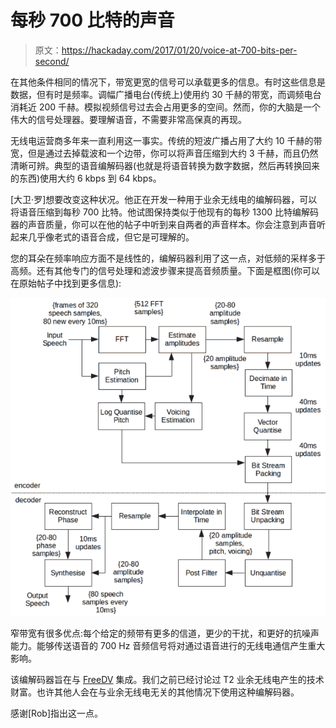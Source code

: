 # 每秒 700 比特的声音

> 原文：<https://hackaday.com/2017/01/20/voice-at-700-bits-per-second/>

在其他条件相同的情况下，带宽更宽的信号可以承载更多的信息。有时这些信息是数据，但有时是频率。调幅广播电台(传统上)使用约 30 千赫的带宽，而调频电台消耗近 200 千赫。模拟视频信号过去会占用更多的空间。然而，你的大脑是一个伟大的信号处理器。要理解语音，不需要非常高保真的再现。

无线电运营商多年来一直利用这一事实。传统的短波广播占用了大约 10 千赫的带宽，但是通过去掉载波和一个边带，你可以将声音压缩到大约 3 千赫，而且仍然清晰可辨。典型的语音编解码器(也就是将语音转换为数字数据，然后再转换回来的东西)使用大约 6 kbps 到 64 kbps。

[大卫·罗]想要改变这种状况。他正在开发一种用于业余无线电的编解码器，可以将语音压缩到每秒 700 比特。他试图保持类似于他现有的每秒 1300 比特编解码器的声音质量，你可以在他的帖子中听到来自两者的声音样本。你会注意到声音听起来几乎像老式的语音合成，但它是可理解的。

您的耳朵在频率响应方面不是线性的，编解码器利用了这一点，对低频的采样多于高频。还有其他专门的信号处理和滤波步骤来提高音频质量。下面是框图(你可以在原始帖子中找到更多信息):

[![700c](img/9cb4dcf7583316e7c4b60b28ecae811f.png)](https://hackaday.com/wp-content/uploads/2017/01/700c.png)

窄带宽有很多优点:每个给定的频带有更多的信道，更少的干扰，和更好的抗噪声能力。能够传送语音的 700 Hz 音频信号将对通过语音进行的无线电通信产生重大影响。

该编解码器旨在与 [FreeDV](https://hackaday.com/2015/09/06/hams-talk-digital/) 集成。我们之前已经讨论过 T2 业余无线电产生的技术财富。也许其他人会在与业余无线电无关的其他情况下使用这种编解码器。

感谢[Rob]指出这一点。